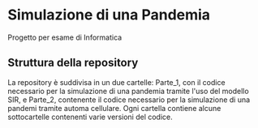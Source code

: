 # Simulazione di una Pandemia
Progetto per esame di Informatica
## Struttura della repository
La repository è suddivisa in un due cartelle: Parte_1, con il codice necessario per la simulazione di una pandemia tramite l'uso del modello SIR, e Parte_2, contenente il codice necessario per la simulazione di una pandemi tramite automa cellulare.
Ogni cartella contiene alcune sottocartelle contenenti varie versioni del codice.




